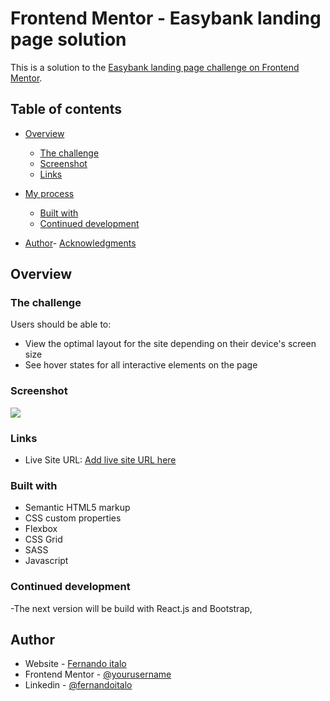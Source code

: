 # Frontend Mentor - Easybank landing page solution

This is a solution to the [Easybank landing page challenge on Frontend Mentor](https://www.frontendmentor.io/challenges/easybank-landing-page-WaUhkoDN).

## Table of contents

- [Overview](#overview)
  - [The challenge](#the-challenge)
  - [Screenshot](#screenshot)
  - [Links](#links)
- [My process](#my-process)
  - [Built with](#built-with)
  - [Continued development](#continued-development)
 
- [Author](#author)- [Acknowledgments](#acknowledgments)


## Overview

### The challenge

Users should be able to:

- View the optimal layout for the site depending on their device's screen size
- See hover states for all interactive elements on the page

### Screenshot

![](./images/easybank-landing-page.png.jpg)


### Links


- Live Site URL: [Add live site URL here](https://your-live-site-url.com)



### Built with

- Semantic HTML5 markup
- CSS custom properties
- Flexbox
- CSS Grid
- SASS
- Javascript





### Continued development

-The next version will be build with React.js and Bootstrap,




## Author

- Website - [Fernando italo](https://fernandoitalodev.github.io/personal-portifolio/)
- Frontend Mentor - [@yourusername](https://www.frontendmentor.io/profile/Mrprince039)
- Linkedin - [@fernandoitalo](https://www.linkedin.com/in/fernando-italo/)


